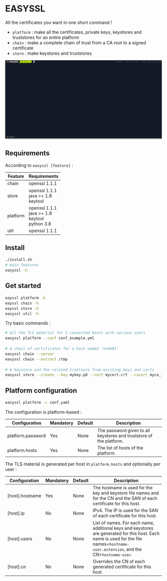 # EASYSSL

All the certificates you want in one short command !

* `platform` : make all the certificates, private keys, keystores and truststores for an entire platform
* `chain` : make a complete chain of trust from a CA root to a signed certificate 
* `store` : make keystores and truststores

![](demo_110.gif)

## Requirements

According to `easyssl [feature]` : 

| Feature  | Requirements                                          |
|----------|-------------------------------------------------------|
| chain    | openssl 1.1.1                                         |
| store    | openssl 1.1.1<br>java >= 1.8<br>keytool               |
| platform | openssl 1.1.1<br>java >= 1.8<br>keytool<br>python 3.8 |
| util     | openssl 1.1.1                                         |

## Install

```sh
./install.sh
# main features
easyssl -h
```

## Get started

```sh
eayssl platform -h
eayssl chain -h
eayssl store -h
easyssl util -h
```

Try basic commands :

```sh
# All the TLS material for 3 connected hosts with various users
easyssl platform --conf conf_example.yml

# A chain of certificates for a host named 'node01'
easyssl chain --server
easyssl chain --extract /tmp

# A keystore and the related trustsore from existing keys and certs
easyssl store --create --key mykey.p8 --cert mycert.crt --cacert myca_file.crt --pass secret
```

## Platform configuration

```sh
easyssl platform -c conf.yaml
```

The configuration is platform-based :

| Configuration  | Mandatory | Default | Description |
| --- | --- | --- | --- |
| platform.password | Yes | None | The password given to all keystores and truststore of the platform. |
| platform.hosts | Yes | None | The list of hosts of the platform. |

The TLS material is generated per host in `platform.hosts` and optionally per user :

| Configuration  | Mandatory | Default | Description |
| --- | --- | --- | --- |
| [host].hostname | Yes | None | The hostname is used for the key and keystore file names and for the CN and the SAN of each certificate for this host. |
| [host].ip | No | None | IPv4. The IP is used for the SAN of each certificate for this host. |
| [host].users | No | None | List of names. For each name, additional keys and keystores are generated for this host. Each name is used for the file names=`hostname-user.extension`, and the CN=`hostname-user`. |
| [host].cn | No | None | Overrides the CN of each generated certificate for this host |

